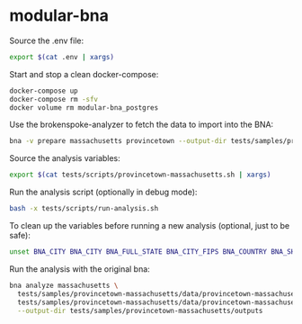 # modular-bna

Source the .env file:

```bash
export $(cat .env | xargs)
```

Start and stop a clean docker-compose:

```bash
docker-compose up
docker-compose rm -sfv
docker volume rm modular-bna_postgres
```

Use the brokenspoke-analyzer to fetch the data to import into the BNA:

```bash
bna -v prepare massachusetts provincetown --output-dir tests/samples/provincetown-massachusetts/data
```

Source the analysis variables:

```bash
export $(cat tests/scripts/provincetown-massachusetts.sh | xargs)
```

Run the analysis script (optionally in debug mode):

```bash
bash -x tests/scripts/run-analysis.sh
```

To clean up the variables before running a new analysis (optional, just to be safe):

```bash
unset BNA_CITY BNA_CITY BNA_FULL_STATE BNA_CITY_FIPS BNA_COUNTRY BNA_SHORT_STATE BNA_STATE_FIPS
```

Run the analysis with the original bna:

```bash
bna analyze massachusetts \
  tests/samples/provincetown-massachusetts/data/provincetown-massachusetts.shp \
  tests/samples/provincetown-massachusetts/data/provincetown-massachusetts.osm \
  --output-dir tests/samples/provincetown-massachusetts/outputs
```

